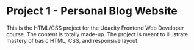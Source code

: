 # Project 1 - Personal Blog Website

This is the HTML/CSS project for the Udacity Frontend Web Developer course.
The content is totally made-up. The project is meant to illustrate mastery of basic HTML, CSS, and responsive layout.